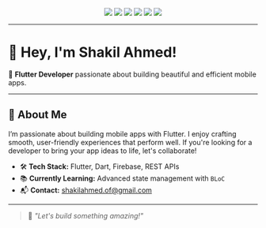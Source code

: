 <!-- Profile Badges -->
<p align="center">
  <img src="https://img.shields.io/badge/FLUTTER-02569B?style=for-the-badge&logo=flutter&logoColor=white"/>
  <img src="https://img.shields.io/badge/DART-0175C2?style=for-the-badge&logo=dart&logoColor=white"/>
  <img src="https://img.shields.io/badge/FIREBASE-FFCA28?style=for-the-badge&logo=firebase&logoColor=white"/>
  <img src="https://img.shields.io/badge/REST%20API-000000?style=for-the-badge&logo=swagger&logoColor=white"/>
  <img src="https://img.shields.io/badge/C++-00599C?style=for-the-badge&logo=c%2B%2B&logoColor=white"/>
  <img src="https://img.shields.io/badge/JAVA-007396?style=for-the-badge&logo=java&logoColor=white"/>
</p>

---

# 👋 Hey, I'm Shakil Ahmed!

🎯 **Flutter Developer** passionate about building beautiful and efficient mobile apps.

---

## 🧠 About Me

I’m passionate about building mobile apps with Flutter. I enjoy crafting smooth, user-friendly experiences that perform well. If you're looking for a developer to bring your app ideas to life, let's collaborate!

- 🛠️ **Tech Stack:** Flutter, Dart, Firebase, REST APIs  
- 📚 **Currently Learning:** Advanced state management with `BLoC`  
- 📬 **Contact:** shakilahmed.of@gmail.com

---

> 🌱 *"Let's build something amazing!"*

<!---
Shakil-ahd/Shakil-ahd is a ✨ special ✨ repository because its `README.md` (this file) appears on your GitHub profile.
You can click the Preview link to take a look at your changes.
--->
